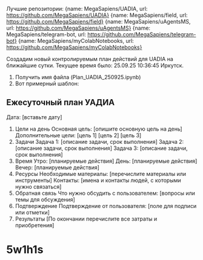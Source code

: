 Лучшие репозитории:
{name: MegaSapiens/UADIA, url: https://github.com/MegaSapiens/UADIA}
{name: MegaSapiens/field, url: https://github.com/MegaSapiens/field}
{name: MegaSapiens/uAgentsMS, url: https://github.com/MegaSapiens/uAgentsMS}
{name: MegaSapiens/telegram-bot, url: https://github.com/MegaSapiens/telegram-bot}
{name: MegaSapiens/myColabNotebooks, url: https://github.com/MegaSapiens/myColabNotebooks}

Cоздадим новый контролируемым план действий для UADIA на ближайшие сутки.
Текущее время было: 25.09.25 10:36:45 Иркутск.
1. Получить имя файла (Plan_UADIA_250925.ipynb)
2. Вот примерный шаблон:

## Ежесуточный план УАДИА
Дата: [вставьте дату]
1. Цели на день
    Основная цель: [опишите основную цель на день]
Дополнительные цели:
  [цель 1]
  [цель 2]
  [цель 3]
2. Задачи
Задача 1: [описание задачи, срок выполнения]
Задача 2: [описание задачи, срок выполнения]
Задача 3: [описание задачи, срок выполнения]
3. Время
Утро: [планируемые действия]
День: [планируемые действия]
Вечер: [планируемые действия]
4. Ресурсы
Необходимые материалы: [перечислите материалы или инструменты]
Контакты: [имена и контакты людей, с которыми нужно связаться]
5. Обратная связь
Что нужно обсудить с пользователем: [вопросы или темы для обсуждения]
6. Подтверждение
Подтверждение от пользователя: [поле для подписи или отметки]
7. Результаты [По окончании перечислите все затраты и приобретения]   
# 5w1h1s
